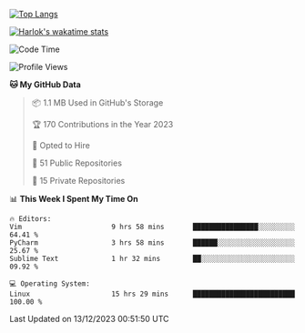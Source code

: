 [![Top Langs](https://github-readme-stats.vercel.app/api/top-langs/?username=remisiki&theme=dracula&layout=compact&hide=Jupyter%20Notebook,CSS,HTML&langs_count=10&exclude_repo=GMM-Demux-GUI)](https://github.com/anuraghazra/github-readme-stats)

[![Harlok's wakatime stats](https://github-readme-stats.vercel.app/api/wakatime?username=@remisiki&theme=dracula&layout=compact&langs_count=10&hide=other,html,css,text,json,markdown,jupyter)](https://github.com/anuraghazra/github-readme-stats)

<!--START_SECTION:waka-->
![Code Time](http://img.shields.io/badge/Code%20Time-612%20hrs%2048%20mins-blue)

![Profile Views](http://img.shields.io/badge/Profile%20Views-2-blue)

**🐱 My GitHub Data** 

> 📦 1.1 MB Used in GitHub's Storage 
 > 
> 🏆 170 Contributions in the Year 2023
 > 
> 💼 Opted to Hire
 > 
> 📜 51 Public Repositories 
 > 
> 🔑 15 Private Repositories 
 > 
📊 **This Week I Spent My Time On** 

```text
🔥 Editors: 
Vim                      9 hrs 58 mins       ████████████████░░░░░░░░░   64.41 % 
PyCharm                  3 hrs 58 mins       ██████░░░░░░░░░░░░░░░░░░░   25.67 % 
Sublime Text             1 hr 32 mins        ██░░░░░░░░░░░░░░░░░░░░░░░   09.92 % 

💻 Operating System: 
Linux                    15 hrs 29 mins      █████████████████████████   100.00 % 
```


 Last Updated on 13/12/2023 00:51:50 UTC
<!--END_SECTION:waka-->
